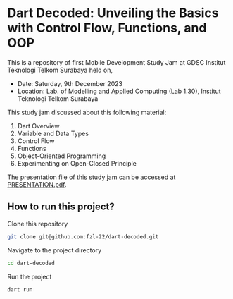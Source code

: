 # Dart Decoded: Unveiling the Basics with Control Flow, Functions, and OOP

This is a repository of first Mobile Development Study Jam at GDSC Institut Teknologi Telkom Surabaya held on,

* Date: Saturday, 9th December 2023
* Location: Lab. of Modelling and Applied Computing (Lab 1.30), Institut Teknologi Telkom Surabaya

This study jam discussed about this following material:

1. Dart Overview
2. Variable and Data Types
3. Control Flow
4. Functions
5. Object-Oriented Programming
6. Experimenting on Open-Closed Principle

The presentation file of this study jam can be accessed at [PRESENTATION.pdf](./PRESENTATION.pdf).

## How to run this project?

Clone this repository

```bash
git clone git@github.com:fzl-22/dart-decoded.git
```

Navigate to the project directory

```bash
cd dart-decoded
```

Run the project

```
dart run
```



